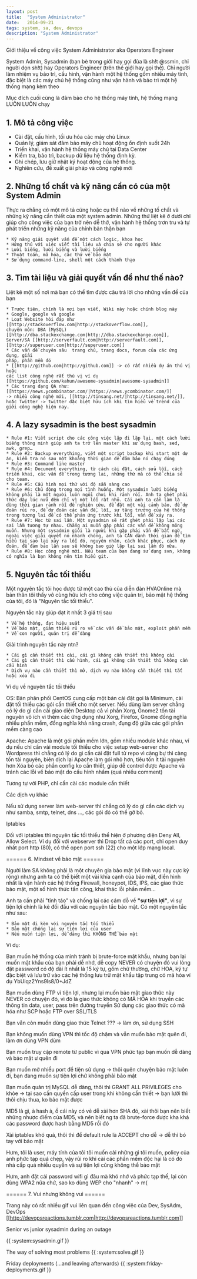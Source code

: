 ```yaml
---
layout: post
title:  "System Administrator"
date:   2014-09-21
tags: system, sa, dev, devops
description: "System Administrator"
---
```


Giới thiệu về công việc System Administrator aka Operators Engineer

System Admin, Sysadmin (bạn bè trong giới hay gọi đùa là sh!t @ssmin, chỉ người
dọn sh!t) hay Operators Engineer (trên thế giới hay gọi thế). Chỉ người làm 
nhiệm vụ bảo trì, cấu hình, vận hành một hệ thống gồm nhiều máy tính, đặc biệt
là các máy chủ hệ thống cũng như vận hành và bảo trì một hệ thống mạng kèm theo

Mục đích cuối cùng là đảm bảo cho hệ thống máy tính, hệ thống mạng LUÔN LUÔN chạy

## 1. Mô tả công việc

* Cài đặt, cấu hình, tối ưu hóa các máy chủ Linux
* Quản lý, giám sát đảm bảo máy chủ hoạt động ổn định suốt 24h
* Triển khai, vận hành hệ thống máy chủ tại Data Center
* Kiểm tra, bảo trì, backup dữ liệu hệ thống định kỳ.
* Ghi chép, lưu giữ nhật ký hoạt động của hệ thống.
* Nghiên cứu, đề xuất giải pháp và công nghệ mới

## 2. Những tố chất và kỹ năng cần có của một System Admin

Thực ra chẳng có một mô tả cứng hoặc cụ thể nào về những tố chất và những kỹ 
năng cần thiết của một system admin. Những thứ liệt kê ở dưới chỉ giúp cho công
việc của bạn trở nên dễ thở, vận hành hệ thống trơn tru và tự phát triển những
kỹ năng của chính bản thận bạn

    * Kỹ năng giải quyết vấn đề một cách logic, khoa học
    * Hứng thú với việc viết tài liệu và chia sẻ cho người khác
    * Lười biếng, lười biếng và lười biếng
    * Thuật toán, mã hóa, các thứ về bảo mật
    * Sử dụng command-line, shell một cách thành thạo

## 3. Tìm tài liệu và giải quyết vấn đề như thế nào?

Liệt kê một số nơi mà bạn có thể tìm được câu trả lời cho những vấn đề của bạn

    * Trước tiên, chính là nơi bạn viết, Wiki này hoặc chính blog này 
    * Google, google và google
    * Loạt Website hỏi đáp như [[http://stackoverflow.com|http://stackoverflow.com]],
	chuyên môn: DBA (MySQL) [[http://dba.stackexchange.com|http://dba.stackexchange.com]],
	Server/SA [[http://serverfault.com|http://serverfault.com]], [[http://superuser.com|http://superuser.com]]
    * Các vấn đề chuyên sâu  trang chủ, trang docs, forum của các ứng dụng, giải
	pháp, phần mềm đó
    * [[http://github.com|http://github.com]] -> có rất nhiều dự án thú vị hoặc
	các list công nghệ rất thú vị ví dụ [[https://github.com/kahun/awesome-sysadmin|awesome-sysadmin]]
    * Các trang dạng QA như: [[https://news.ycombinator.com/|https://news.ycombinator.com/]] 
	-> nhiều công nghệ mới, [[http://tinsang.net/|http://tinsang.net/]], hoặc Twitter -> twitter đặc biệt hữu ích khi tìm hiểu về trend của giới công nghệ hiện nay.

## 4. A lazy sysadmin is the best sysadmin

    * Rule #1: Viết script cho các công việc lặp đi lặp lại, một cách lười biếng thông minh giúp anh ta trở lên master khi sử dụng bash, sed, awk, grep…
    * Rule #2: Backup everything, viết một script backup khi start một dự án, kiểm tra nó sau một khoảng thời gian để đảm bảo nó chạy đúng
    * Rule #3: Command line master
    * Rule #4: Document everything, từ cách cài đặt, cách sửa lỗi, cách triển khai, các vấn đề trong tương lai, những thứ mà có thể chia sẻ cho team.
    * Rule #5: Cấu hình mọi thứ với độ sẵn sàng cao
    * Rule #6: Chủ động trong mọi tình huống. Một sysadmin lười biếng không phải là một người luôn ngồi chơi khi rảnh rỗi. Anh ta ghét phải thức dậy lúc nửa đêm chỉ vì một lỗi rất nhỏ. Cái anh ta cần làm là dùng thời gian rảnh rỗi để nghiên cứu, để đặt một vài cảnh báo, để dự đoán rủi ro, để dự đoán các vấn đề, lỗi, sự tăng trưởng của hệ thống trong tương lai để có thể phản ứng trước khi lỗi, vấn đề xảy ra.
    * Rule #7: Học từ sai lầm. Một sysadmin sẽ rất ghét phải lặp lại các sai lầm tương tự nhau. Chẳng ai muốn gặp phải các vấn đề không mông muốn. Nhưng một sysadmin giỏi là người khi gặp phải vấn đề bất ngờ, ngoài việc giải quyết nó nhanh chóng, anh ta CÂN dành thời gian để tìm hiểu tại sao lại xảy ra lỗi đó, nguyên nhân, cách khác phục, cách dự đoán, để đảm bảo lần sau sẽ không bao giờ lặp lại sai lầm đó nữa.
    * Rule #8: Học công nghệ mới. Nếu team của bạn đang sử dụng svn, không có nghĩa là bạn không nên tìm hiểu git.

## 5. Nguyên tắc tối thiểu

Một nguyên tắc tôi học được từ một cao thủ của diễn đàn HVAOnline mà bản thân tôi thấy vô cùng hữu ích cho công việc quản trị, bảo mật hệ thống của tôi, đó là "Nguyên tắc tối thiểu".

Nguyên tắc này giúp đạt ít nhất 3 giá trị sau

    * Về hệ thống, đạt hiệu suất
    * Về bảo mật, giảm thiểu rủ ro về các vấn đề bảo mật, exploit phần mềm
    * Về con người, quản trị dễ dàng

Giải trình nguyên tắc này ntn?

    * Cái gì cần thiết thì cài, cái gì không cần thiết thì không cài
    * Cài gì cần thiết thì cấu hình, cái gì không cần thiết thì không cần cấu hình
    * Dịch vụ nào cần thiết thì mở, dịch vụ nào không cần thiết thì tắt hoặc xóa đi

Ví dụ về nguyên tắc tối thiểu

OS: Bản phân phối CentOS cung cấp một bản cài đặt gọi là Minimum, cài đặt tối thiểu các gói cần thiết cho một server. Nếu dùng làm server chẳng có lý do gì cần cài giao diện Desktop cả vì phần Xorg, Gnome2 tốn tài nguyên vô ích  vì thêm các ứng dụng như Xorg, Firefox, Gnome đồng nghĩa nhiều phần mềm, đồng nghĩa khả năng crash, đụng độ giữa các gói phần mềm càng cao

Apache: Apache là một gói phần mềm lớn, gồm nhiều module khác nhau, ví dụ nếu chỉ cần vài module tối thiểu cho việc setup web-server cho Wordpress thì chẳng có lý do gì cần cài đặt full từ repo vì càng bự thì càng tốn tài nguyên, biên dịch lại Apache làm gói nhỏ hơn, tiêu tốn ít tài nguyên hơn  Xóa bỏ các phần config ko cần thiết, giúp dễ control được Apache và tránh các lỗi về bảo mật do cấu hình nhầm (quá nhiều comment)

Tương tự với PHP, chỉ cần cài các module cần thiết

Các dịch vụ khác

Nếu sử dụng server làm web-server thì chẳng có lý do gì cần các dịch vụ như samba, smtp, telnet, dns …, các gói đó có thể gỡ bỏ.

Iptables

Đối với iptables thì nguyên tắc tối thiểu thể hiện ở phương diện Deny All, Allow Select. Ví dụ đối với webserver thì Drop tất cả các port, chỉ open duy nhất port http (80), có thể open port ssh (22) cho một lớp mạng local.

====== 6. Mindset về bảo mật ======

Người làm SA không phải là một chuyên gia bảo mật (vì lĩnh vực này cực kỳ rộng) nhưng anh ta có thể biết một vài khía cạnh của bảo mật, điển hình nhất là vận hành các hệ thống Firewall, honeypot, IDS, IPS, các giao thức bảo mật, một số hình thức tấn công, khai thác lỗi phần mềm…

Anh ta cần phải "tỉnh táo" và chống lại các cám dỗ về **"sự tiện lợi"**, vì sự tiện lợi chính là kẻ đối đầu với các nguyên tắc bảo mật. Có một nguyên tắc như sau:

    * Bảo mật đi kèm với nguyên tắc tối thiểu
    * Bảo mật chống lại sự tiện lợi của user
    * Nếu muốn tiện lợi, dễ dàng thì KHÔNG THỂ bảo mật

Ví dụ:

Bạn muốn hệ thống của mình tránh bị brute-force mật khẩu, nhưng bạn lại muốn mật khẩu của bạn phải dễ nhớ, dễ copy  NEVER có chuyện đó  vui lòng đặt password có độ dài ít nhất là 15 ký tự, gồm chữ thường, chữ HOA, ký tự đặc biệt và lưu trữ vào các hệ thống lưu trữ mật khẩu tập trung có mã hóa  ví dụ <color red>YbUlqz2Yns9ls8/0+JdZ</color>

Bạn muốn dùng FTP vì tiện lợi, nhưng lại muốn bảo mật giao thức này  NEVER có chuyện đó, vì đó là giao thức không có MÃ HÓA khi truyền các thông tin data, user, pass trên đường truyền  Sử dụng các giao thức có mã hóa như SCP hoặc FTP over SSL/TLS

Bạn vẫn còn muốn dùng giao thức Telnet ??? → làm ơn, sử dụng SSH

Bạn không muốn dùng VPN thì tốc độ chậm và vẫn muốn bảo mật  quên đi, làm ơn dùng VPN dùm

Bạn muốn truy cập remote từ public vì qua VPN phức tạp  bạn muốn dễ dàng và bảo mật ư  quên đi

Bạn muốn mở nhiều port để tiện sử dụng → thôi quên chuyện bảo mật luôn đi, bạn đang muốn sự tiện lợi chứ không phải bảo mật

Bạn muốn quản trị MySQL dễ dàng, thôi thì GRANT ALL PRIVILEGES cho khỏe → tại sao cần quyền cấp user trong khi không cần thiết → bạn lười thì thôi chịu thua, ko bảo mật được

MD5 là gì, à hash à, ồ cái này có vẻ dễ xài hơn SHA đó, xài thôi  bạn nên biết những nhược điểm của MD5, và nên biết ng ta đã brute-force được kha khá các password được hash bằng MD5 rồi đó

Xài iptables khó quá, thôi thì để default rule là ACCEPT cho dễ → dễ thì bó tay với bảo mật

Hưm, tôi là user, máy tính của tôi tôi muốn cài những gì tôi muốn, policy của anh phức tạp quá  chẹp, vậy rủi ro khi cài các phần mềm độc hại là có đó nhá  cấp quá nhiều quyền và sự tiện lợi cũng không thể bảo mật

Hưm, anh đặt cái password wifi gì đâu mà khó nhớ và phức tạp thế, lại còn dùng WPA2 nữa chứ, sao ko dùng WEP cho "nhanh" → m(

====== 7. Vui nhưng không vui ======

Trang này có rất nhiều gif vui liên quan đến công việc của Dev, SysAdm, DevOps [[http://devopsreactions.tumblr.com|http://devopsreactions.tumblr.com]]

Senior vs junior sysadmin during an outage

{{  :system:sysadmin.gif  }}

The way of solving most problems {{  :system:solve.gif  }}

Friday deployments (…and leaving afterwards) {{  :system:friday-deployments.gif  }}
